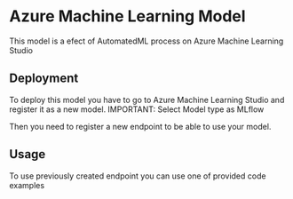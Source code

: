 # Azure Machine Learning Model

This model is a efect of AutomatedML process on Azure Machine Learning Studio

## Deployment

To deploy this model you have to go to Azure Machine Learning Studio and register it as a new model.
IMPORTANT: Select Model type as MLflow

Then you need to register a new endpoint to be able to use your model.

## Usage

To use previously created endpoint you can use one of provided code examples
